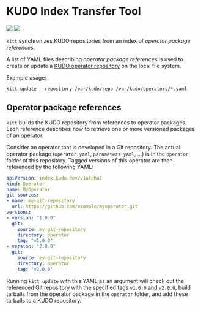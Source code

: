 # KUDO Index Transfer Tool

![](https://github.com/kudobuilder/kitt/workflows/Continuous%20Integration/badge.svg)
[![](https://img.shields.io/static/v1?label=go.dev&message=reference&color=informational&logo=Go)](https://pkg.go.dev/mod/github.com/kudobuilder/kitt)

`kitt` synchronizes KUDO repositories from an index of _operator package references_.

A list of YAML files describing _operator package references_ is used to create or update a [KUDO operator repository](https://github.com/kudobuilder/kudo/blob/main/keps/0015-repository-management.md) on the local file system.

Example usage:

```shell
kitt update --repository /var/kudo/repo /var/kudo/operators/*.yaml
```

## Operator package references

`kitt` builds the KUDO repository from references to operator packages. Each reference describes how to retrieve one or more versioned packages of an operator.

Consider an operator that is developed in a Git repository. The actual operator package (`operator.yaml`, `parameters.yaml`, ...) is in the `operator` folder of this repository. Tagged versions of this operator are then referenced by the following YAML:

```yaml
apiVersion: index.kudo.dev/v1alpha1
kind: Operator
name: MyOperator
git-sources:
- name: my-git-repository
  url: https://github.com/example/myoperator.git
versions:
- version: "1.0.0"
  git:
    source: my-git-repository
    directory: operator
    tag: "v1.0.0"
- version: "2.0.0"
  git:
    source: my-git-repository
    directory: operator
    tag: "v2.0.0"
```

Running `kitt update` with this YAML as an argument will check out the referenced Git repository with the specified tags `v1.0.0` and `v2.0.0`, build tarballs from the operator package in the `operator` folder, and add these tarballs to a KUDO repository.
